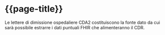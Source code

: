 # {{page-title}}

Le lettere di dimissione ospedaliere CDA2 costituiscono la fonte dato da cui sarà possibile estrarre i dati puntuali FHIR che alimenteranno il CDR.